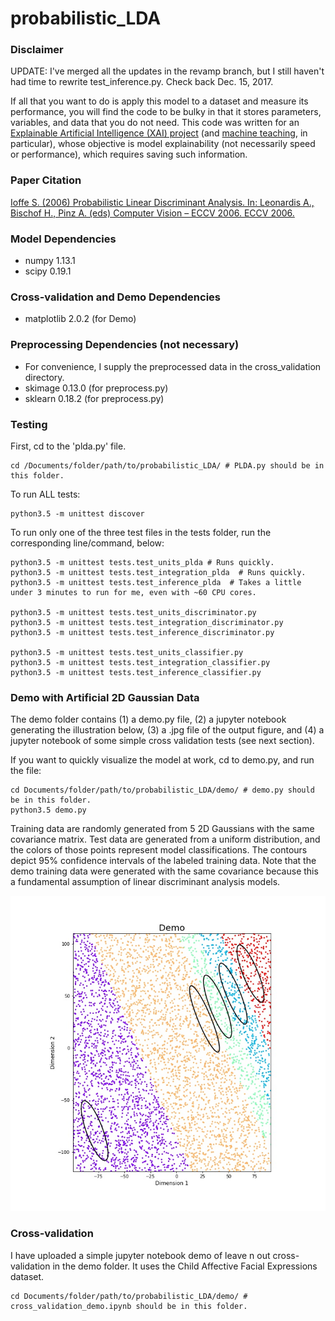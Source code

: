 # probabilistic_LDA 

### Disclaimer
UPDATE: I've merged all the updates in the revamp branch, but I still haven't had time to rewrite test_inference.py. Check back Dec. 15, 2017.

If all that you want to do is apply this model to a dataset and measure its
 performance, you will find the code to be bulky in that it stores parameters,
 variables, and data that you do not need. This code was written for
 an [Explainable Artificial Intelligence (XAI) project](http://shaftolab.com/people.html)
 (and [machine teaching](http://shaftolab.com/publications.html), in particular), whose
 objective is model explainability (not necessarily speed or performance),
 which requires saving such information.

### Paper Citation
[Ioffe S. (2006) Probabilistic Linear Discriminant Analysis. In: Leonardis A., Bischof H., Pinz A. (eds) Computer Vision – ECCV 2006. ECCV 2006.](https://link.springer.com/chapter/10.1007/11744085_41)

### Model Dependencies
* numpy 1.13.1
* scipy 0.19.1

### Cross-validation and Demo Dependencies
* matplotlib 2.0.2  (for Demo) 

### Preprocessing Dependencies (not necessary)
* For convenience, I supply the preprocessed data in the cross_validation directory.
* skimage 0.13.0  (for preprocess.py)
* sklearn 0.18.2  (for preprocess.py)

### Testing
First, cd to the 'plda.py' file.
```
cd /Documents/folder/path/to/probabilistic_LDA/ # PLDA.py should be in this folder.
```

To run ALL tests:
```
python3.5 -m unittest discover
```

To run only one of the three test files in the tests folder, run the corresponding line/command, below:
```
python3.5 -m unittest tests.test_units_plda # Runs quickly.
python3.5 -m unittest tests.test_integration_plda  # Runs quickly.
python3.5 -m unittest tests.test_inference_plda  # Takes a little under 3 minutes to run for me, even with ~60 CPU cores.

python3.5 -m unittest tests.test_units_discriminator.py
python3.5 -m unittest tests.test_integration_discriminator.py
python3.5 -m unittest tests.test_inference_discriminator.py

python3.5 -m unittest tests.test_units_classifier.py
python3.5 -m unittest tests.test_integration_classifier.py
python3.5 -m unittest tests.test_inference_classifier.py
```

### Demo with Artificial 2D Gaussian Data
The demo folder contains (1) a demo.py file, (2) a jupyter notebook generating the illustration below, (3) a .jpg file of the output figure, and (4) a jupyter notebook of some simple cross validation tests (see next section).

If you want to quickly visualize the model at work, cd to demo.py, and run the file:
```
cd Documents/folder/path/to/probabilistic_LDA/demo/ # demo.py should be in this folder.
python3.5 demo.py
```
Training data are randomly generated from 5 2D Gaussians with the same covariance matrix. Test data are generated from a uniform distribution, and the colors of those points represent model classifications. The contours depict 95% confidence intervals of the labeled training data. Note that the demo training data were generated with the same covariance because this a fundamental assumption of linear discriminant analysis models.

![Figure 1-1](/demo/classification_demo.jpg?raw=True)


### Cross-validation
I have uploaded a simple jupyter notebook demo of leave n out cross-validation in the demo folder. It uses the Child Affective Facial Expressions dataset.
```
cd Documents/folder/path/to/probabilistic_LDA/demo/ # cross_validation_demo.ipynb should be in this folder.
```
